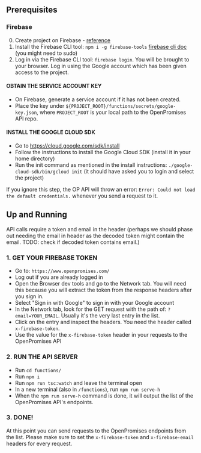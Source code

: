 ## Prerequisites

### Firebase
0. Create project on Firebase - [reference](https://docs.kii.com/en/samples/push-notifications/push-notifications-android-fcm/create-project/)
1.  Install the Firebase CLI tool:
    `npm i -g firebase-tools` [firebase cli doc](https://firebase.google.com/docs/cli) (you might need to sudo)
2.  Log in via the Firebase CLI tool:
    `firebase login`. You will be brought to your browser. Log in using the Google account which has been given access to the project.

#### OBTAIN THE SERVICE ACCOUNT KEY

* On Firebase, generate a service account if it has not been created.
* Place the key under `${PROJECT_ROOT}/functions/secrets/google-key.json`, where `PROJECT_ROOT` is your local path to the OpenPromises API repo.

#### INSTALL THE GOOGLE CLOUD SDK

* Go to https://cloud.google.com/sdk/install
* Follow the instructions to install the Google Cloud SDK (install it in your home directory)
* Run the init command as mentioned in the install instructions: `./google-cloud-sdk/bin/gcloud init` (it should have asked you to login and select the project)

If you ignore this step, the OP API will throw an error: `Error: Could not load the default credentials.` whenever you send a request to it.

## Up and Running

API calls require a token and email in the header
(perhaps we should phase out needing the email in header as the decoded token might contain the email. TODO: check if decoded token contains email.)

### 1. GET YOUR FIREBASE TOKEN

* Go to: `https://www.openpromises.com/`
* Log out if you are already logged in
* Open the Browser dev tools and go to the Network tab. You will need this because you will extract the token from the response headers after you sign in.
* Select "Sign in with Google" to sign in with your Google account
* In the Network tab, look for the GET request with the path of: `?email=YOUR_EMAIL`. Usually it's the very last entry in the list.
* Click on the entry and inspect the headers. You need the header called `x-firebase-token`.
* Use the value for the `x-firebase-token` header in your requests to the OpenPromises API

### 2. RUN THE API SERVER

* Run `cd functions/`
* Run `npm i`
* Run `npm run tsc:watch` and leave the terminal open
* In a new terminal (also in `/functions`), run `npm run serve-h`
* When the `npm run serve-h` command is done, it will output the list of the OpenPromises API's endpoints.

### 3. DONE!

At this point you can send requests to the OpenPromises endpoints from the list. Please make sure to set the `x-firebase-token` and `x-firebase-email` headers for every request.
